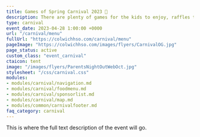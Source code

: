 ```yaml
---
title: Games of Spring Carnival 2023 🎪
description: There are plenty of games for the kids to enjoy, raffles to be won, and money to be raised for CES.
type: carnival
event_date: 2023-04-28 1:00:00 +0000
url: "/carnival/menu"
fullUrl: "https://colwichhso.com/carnival/menu"
pageImage: "https://colwichhso.com/images/flyers/CarnivalOG.jpg"
page_status: active
custom_class: "event_carnival"
ctaicon: tent
image: "/images/flyers/ParentsNightOutWebOct.jpg"
stylesheet: "/css/carnival.css"
modules:
- modules/carnival/navigation.md
- modules/carnival/foodmenu.md
- modules/carnival/sponsorlist.md
- modules/carnival/map.md
- modules/common/carnivalfooter.md
faq_category: carnival
---
```

This is where the full text description of the event will go.